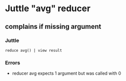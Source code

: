Juttle "avg" reducer
======================

complains if missing argument
-----------------------------

### Juttle

    reduce avg() | view result

### Errors

   * reducer avg expects 1 argument but was called with 0

